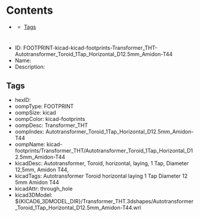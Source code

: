 



Contents
========

* [](#)
	* [Tags](#tags)

# 

- ID: FOOTPRINT-kicad-kicad-footprints-Transformer_THT-Autotransformer_Toroid_1Tap_Horizontal_D12.5mm_Amidon-T44
- Name: 
- Description: 

## Tags

- hexID: 
- oompType: FOOTPRINT
- oompSize: kicad
- oompColor: kicad-footprints
- oompDesc: Transformer_THT
- oompIndex: Autotransformer_Toroid_1Tap_Horizontal_D12.5mm_Amidon-T44
- oompName: kicad-footprints/Transformer_THT/Autotransformer_Toroid_1Tap_Horizontal_D12.5mm_Amidon-T44
- kicadDesc: Autotransformer, Toroid, horizontal, laying, 1 Tap, Diameter 12,5mm, Amidon T44,
- kicadTags: Autotransformer Toroid horizontal laying 1 Tap Diameter 12 5mm Amidon T44
- kicadAttr: through_hole
- kicad3DModel: ${KICAD6_3DMODEL_DIR}/Transformer_THT.3dshapes/Autotransformer_Toroid_1Tap_Horizontal_D12.5mm_Amidon-T44.wrl
